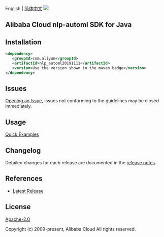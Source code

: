 English | [简体中文](README-CN.md)
![](https://aliyunsdk-pages.alicdn.com/icons/AlibabaCloud.svg)

## Alibaba Cloud nlp-automl SDK for Java

## Installation

```xml
<dependency>
   <groupId>com.aliyun</groupId>
   <artifactId>nlp_automl20191111</artifactId>
   <version>Use the version shown in the maven badge</version>
</dependency>
```

## Issues
[Opening an Issue](https://github.com/aliyun/alibabacloud-java-sdk/issues/new), Issues not conforming to the guidelines may be closed immediately.

## Usage
[Quick Examples](https://github.com/aliyun/alibabacloud-java-sdk/blob/master/docs/0-Examples-EN.md#quick-examples)

## Changelog
Detailed changes for each release are documented in the [release notes](./ChangeLog.txt).

## References
* [Latest Release](https://github.com/aliyun/alibabacloud-java-sdk/)

## License
[Apache-2.0](http://www.apache.org/licenses/LICENSE-2.0)

Copyright (c) 2009-present, Alibaba Cloud All rights reserved.
